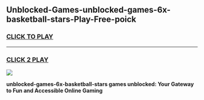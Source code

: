 
## Unblocked-Games-unblocked-games-6x-basketball-stars-Play-Free-poick
<h3>
<a href="https://premium76.site?title=unblocked-games-6x-basketball-stars&ref=17A">CLICK TO PLAY</a></h3>
<hr>

<h3>
<a href="https://premium76.site?title=unblocked-games-6x-basketball-stars&ref=17A">CLICK 2 PLAY</a>
  
</h3>

<a href="https://premium76.site?title=unblocked-games-6x-basketball-stars&ref=17A"><img src="https://clearcache.store/games.png"></a>


**unblocked-games-6x-basketball-stars games unblocked: Your Gateway to Fun and Accessible Online Gaming**
